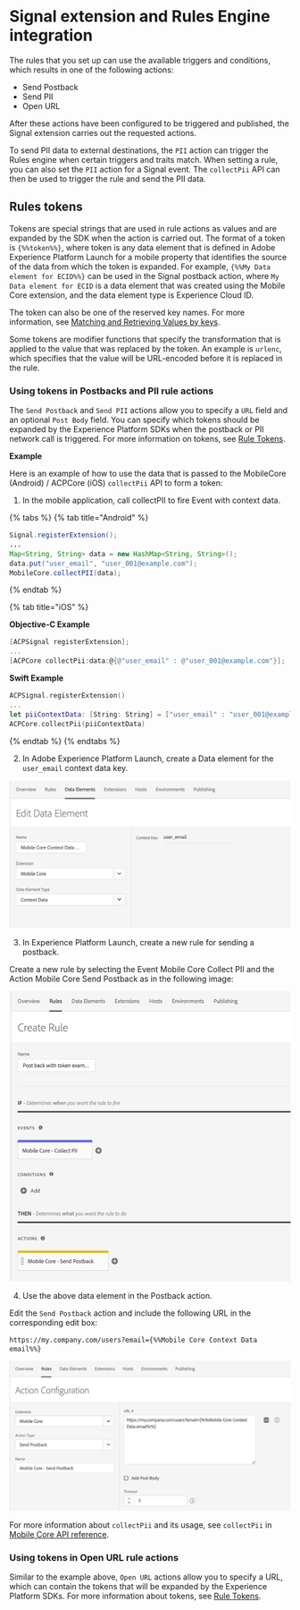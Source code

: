 # Signal extension and Rules Engine integration

The rules that you set up can use the available triggers and conditions, which results in one of the following actions:

* Send Postback
* Send PII
* Open URL

After these actions have been configured to be triggered and published, the Signal extension carries out the requested actions.

To send PII data to external destinations, the `PII` action can trigger the Rules engine when certain triggers and traits match. When setting a rule, you can also set the `PII` action for a Signal event. The `collectPii` API can then be used to trigger the rule and send the PII data.

## Rules tokens <a id="rules-tokens"></a>

Tokens are special strings that are used in rule actions as values and are expanded by the SDK when the action is carried out. The format of a token is `{%%token%%}`, where token is any data element that is defined in Adobe Experience Platform Launch for a mobile property that identifies the source of the data from which the token is expanded. For example, `{%%My Data element for ECID%%}` can be used in the Signal postback action, where `My Data element for ECID` is a data element that was created using the Mobile Core extension, and the data element type is Experience Cloud ID.

The token can also be one of the reserved key names. For more information, see [Matching and Retrieving Values by keys](https://aep-sdks.gitbook.io/docs/using-mobile-extensions/mobile-core/rules-engine/rules-engine-details#matching-and-retrieving-values-by-keys).

Some tokens are modifier functions that specify the transformation that is applied to the value that was replaced by the token. An example is `urlenc`, which specifies that the value will be URL-encoded before it is replaced in the rule.

### Using tokens in Postbacks and PII rule actions <a id="using-tokens-in-postbacks-and-pii-rule-actions"></a>

The `Send Postback` and `Send PII` actions allow you to specify a `URL` field and an optional `Post Body` field. You can specify which tokens should be expanded by the Experience Platform SDKs when the postback or PII network call is triggered. For more information on tokens, see [Rule Tokens](https://aep-sdks.gitbook.io/docs/using-mobile-extensions/mobile-core/signals/signals-extension-and-rules-engine-integration#rules-tokens).

**Example**

Here is an example of how to use the data that is passed to the MobileCore (Android) / ACPCore (iOS) `collectPii` API to form a token:

1. In the mobile application, call collectPII to fire Event with context data.

{% tabs %}
{% tab title="Android" %}

```java
Signal.registerExtension();
...
Map<String, String> data = new HashMap<String, String>();
data.put("user_email", "user_001@example.com");
MobileCore.collectPII(data);
```

{% endtab %}

{% tab title="iOS" %}

**Objective-C Example** 

```objective-c
[ACPSignal registerExtension];
...
[ACPCore collectPii:data:@{@"user_email" : @"user_001@example.com"}];
```

**Swift Example**

```swift
ACPSignal.registerExtension()
...
let piiContextData: [String: String] = ["user_email" : "user_001@example.com"]
ACPCore.collectPii(piiContextData) 
```

{% endtab %}
{% endtabs %}

2. In Adobe Experience Platform Launch, create a Data element for the `user_email` context data key.

![Data Element Example for Collect PII context data key](../../../.gitbook/assets/data_element_example_collect_pii.png)

3. In Experience Platform Launch, create a new rule for sending a postback.

Create a new rule by selecting the Event Mobile Core Collect PII and the Action Mobile Core Send Postback as in the following image:

![Rule example using Collect PII event and Postback action](../../../.gitbook/assets/postback_pii_token_example.png)

4. Use the above data element in the Postback action.

Edit the `Send Postback` action and include the following URL in the corresponding edit box:

```text
https://my.company.com/users?email={%%Mobile Core Context Data email%%}
```

![Send Postback action example](../../../.gitbook/assets/postback_pii_token_example2.png)

For more information about `collectPii` and its usage, see `collectPii` in [Mobile Core API reference](https://aep-sdks.gitbook.io/docs/using-mobile-extensions/mobile-core/mobile-core-api-reference#collect-pii).

### Using tokens in Open URL rule actions <a id="using-tokens-in-openurl-rule-actions"></a>

Similar to the example above, `Open URL` actions allow you to specify a URL, which can contain the tokens that will be expanded by the Experience Platform SDKs. For more information about tokens, see [Rule Tokens](https://aep-sdks.gitbook.io/docs/using-mobile-extensions/mobile-core/signals/signals-extension-and-rules-engine-integration#rules-tokens).

